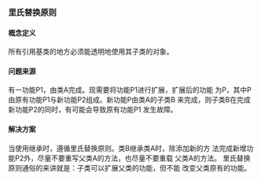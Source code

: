 ### 里氏替换原则
#### 概念定义
所有引用基类的地方必须能透明地使用其子类的对象。

#### 问题来源
有一功能P1，由类A完成。现需要将功能P1进行扩展，扩展后的功能
为P，其中P由原有功能P1与新功能P2组成。新功能P由类A的子类B
来完成，则子类B在完成新功能P2的同时，有可能会导致原有功能P1
发生故障。

#### 解决方案
当使用继承时，遵循里氏替换原则。类B继承类A时，除添加新的方
法完成新增功能P2外，尽量不要重写父类A的方法，也尽量不要重载
父类A的方法。
里氏替换原则通俗的来讲就是：子类可以扩展父类的功能，但不能
改变父类原有的功能。